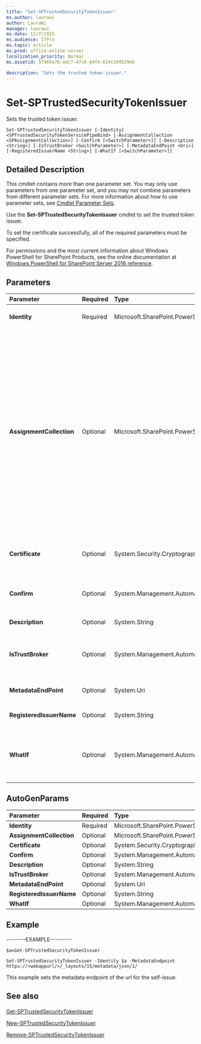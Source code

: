 ```yaml
---
title: "Set-SPTrustedSecurityTokenIssuer"
ms.author: laurawi
author: LauraWi
manager: laurawi
ms.date: 12/7/2015
ms.audience: ITPro
ms.topic: article
ms.prod: office-online-server
localization_priority: Normal
ms.assetid: 5f969a76-adc7-47c6-84f4-624c349529eb

description: "Sets the trusted token issuer."
---
```


# Set-SPTrustedSecurityTokenIssuer

Sets the trusted token issuer.
  
```
Set-SPTrustedSecurityTokenIssuer [-Identity] <SPTrustedSecurityTokenServicePipeBind> [-AssignmentCollection <SPAssignmentCollection>] [-Confirm [<SwitchParameter>]] [-Description <String>] [-IsTrustBroker <SwitchParameter>] [-MetadataEndPoint <Uri>] [-RegisteredIssuerName <String>] [-WhatIf [<SwitchParameter>]]
```

## Detailed Description

This cmdlet contains more than one parameter set. You may only use parameters from one parameter set, and you may not combine parameters from different parameter sets. For more information about how to use parameter sets, see [Cmdlet Parameter Sets](https://go.microsoft.com/fwlink/?LinkID=187810).
  
Use the **Set-SPTrustedSecurityTokenIssuer** cmdlet to set the trusted token issuer. 
  
To set the certificate successfully, all of the required parameters must be specified.
  
For permissions and the most current information about Windows PowerShell for SharePoint Products, see the online documentation at [Windows PowerShell for SharePoint Server 2016 reference](https://go.microsoft.com/fwlink/p/?LinkId=671715).
  
## Parameters

|**Parameter**|**Required**|**Type**|**Description**|
|:-----|:-----|:-----|:-----|
|**Identity** <br/> |Required  <br/> |Microsoft.SharePoint.PowerShell.SPTrustedSecurityTokenServicePipeBind  <br/> |Specifies the id of the **SPTrustedSecurityTokenIssuer** object to be set.  <br/> |
|**AssignmentCollection** <br/> |Optional  <br/> |Microsoft.SharePoint.PowerShell.SPAssignmentCollection  <br/> |Manages objects for the purpose of proper disposal. Use of objects, such as **SPWeb** or **SPSite**, can use large amounts of memory and use of these objects in Windows PowerShell scripts requires proper memory management. Using the **SPAssignment** object, you can assign objects to a variable and dispose of the objects after they are needed to free up memory. When **SPWeb**, **SPSite**, or **SPSiteAdministration** objects are used, the objects are automatically disposed of if an assignment collection or the **Global** parameter is not used.  <br/> > [!NOTE]> When the **Global** parameter is used, all objects are contained in the global store. If objects are not immediately used, or disposed of by using the **Stop-SPAssignment** command, an out-of-memory scenario can occur.           |
|**Certificate** <br/> |Optional  <br/> |System.Security.Cryptography.X509Certificates.X509Certificate2  <br/> |Specifies the X509Certificate object that represents the public key of the signing certificate of the security token issuer.  <br/> |
|**Confirm** <br/> |Optional  <br/> |System.Management.Automation.SwitchParameter  <br/> |Prompts you for confirmation before executing the command. For more information, type the following command: **get-help about_commonparameters** <br/> |
|**Description** <br/> |Optional  <br/> |System.String  <br/> |Specifies the description of the issuer.  <br/> |
|**IsTrustBroker** <br/> |Optional  <br/> |System.Management.Automation.SwitchParameter  <br/> |Specifies whether the trust is established with a self-issuer partner app (that is, Exchange Server 2010 or Exchange Server 2007 or Skype for Business).  <br/> |
|**MetadataEndPoint** <br/> |Optional  <br/> |System.Uri  <br/> |Specifies the URI for the metadata endpoint of the issuer.  <br/> |
|**RegisteredIssuerName** <br/> |Optional  <br/> |System.String  <br/> |Specifies the Registered Issuer Name when not using the metadata endpoint.  <br/> |
|**WhatIf** <br/> |Optional  <br/> |System.Management.Automation.SwitchParameter  <br/> |Displays a message that describes the effect of the command instead of executing the command. For more information, type the following command: **get-help about_commonparameters** <br/> |
   
## AutoGenParams

|**Parameter**|**Required**|**Type**|**Description**|
|:-----|:-----|:-----|:-----|
|**Identity** <br/> |Required  <br/> |Microsoft.SharePoint.PowerShell.SPTrustedSecurityTokenServicePipeBind  <br/> ||
|**AssignmentCollection** <br/> |Optional  <br/> |Microsoft.SharePoint.PowerShell.SPAssignmentCollection  <br/> ||
|**Certificate** <br/> |Optional  <br/> |System.Security.Cryptography.X509Certificates.X509Certificate2  <br/> ||
|**Confirm** <br/> |Optional  <br/> |System.Management.Automation.SwitchParameter  <br/> ||
|**Description** <br/> |Optional  <br/> |System.String  <br/> ||
|**IsTrustBroker** <br/> |Optional  <br/> |System.Management.Automation.SwitchParameter  <br/> ||
|**MetadataEndPoint** <br/> |Optional  <br/> |System.Uri  <br/> ||
|**RegisteredIssuerName** <br/> |Optional  <br/> |System.String  <br/> ||
|**WhatIf** <br/> |Optional  <br/> |System.Management.Automation.SwitchParameter  <br/> ||
   
## Example

--------EXAMPLE---------
  
```
$a=Get-SPTrustedSecurityTokenIssuer
```

```
Set-SPTrustedSecurityTokenIssuer -Identity $a -MetadataEndpoint https://<webappurl/>/_layouts/15/metadata/json/1/
```

This example sets the metadata endpoint of the url for the self-issue.
  
## See also

#### 

[Get-SPTrustedSecurityTokenIssuer](get-sptrustedsecuritytokenissuer.md)
  
[New-SPTrustedSecurityTokenIssuer](new-sptrustedsecuritytokenissuer.md)
  
[Remove-SPTrustedSecurityTokenIssuer](remove-sptrustedsecuritytokenissuer.md)

